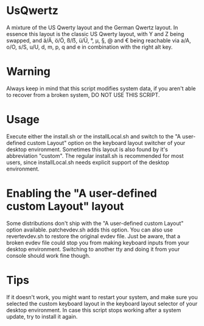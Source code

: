 # UsQwertz
 A mixture of the US Qwerty layout and the German Qwertz layout.
 In essence this layout is the classic US Qwerty layout, with Y and Z being swapped, and ä/Ä, ö/Ö, ß/ẞ, ü/Ü, °, µ, §, @ and € being reachable via a/A, o/O, s/S, u/U, d, m, p, q and e in combination with the right alt key.
 
# Warning
 Always keep in mind that this script modifies system data, if you aren't able to recover from a broken system, DO NOT USE THIS SCRIPT.

# Usage
 Execute either the install.sh or the installLocal.sh and switch to the "A user-defined custom Layout" option on the keyboard layout switcher of your desktop environment.
 Sometimes this layout is also found by it's abbreviation "custom".
 The regular install.sh is recommended for most users, since installLocal.sh needs explicit support of the desktop environment.
 
# Enabling the "A user-defined custom Layout" layout
 Some distributions don't ship with the "A user-defined custom Layout" option available. patchevdev.sh adds this option. You can also use revertevdev.sh to restore the original evdev file.
 Just be aware, that a broken evdev file could stop you from making keyboard inputs from your desktop environment. Switching to another tty and doing it from your console should work fine though.

# Tips
 If it doesn't work, you might want to restart your system, and make sure you selected the custom keyboard layout in the keyboard layout selector of your desktop environment.
 In case this script stops working after a system update, try to install it again.

